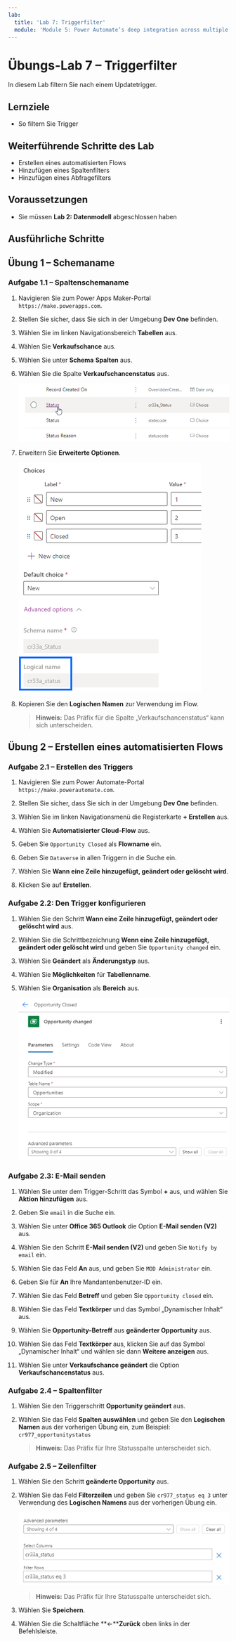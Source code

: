 ```yaml
---
lab:
  title: 'Lab 7: Triggerfilter'
  module: 'Module 5: Power Automate’s deep integration across multiple data sources'
---
```


# Übungs-Lab 7 – Triggerfilter

In diesem Lab filtern Sie nach einem Updatetrigger.

## Lernziele

- So filtern Sie Trigger

## Weiterführende Schritte des Lab

- Erstellen eines automatisierten Flows
- Hinzufügen eines Spaltenfilters
- Hinzufügen eines Abfragefilters

## Voraussetzungen

- Sie müssen **Lab 2: Datenmodell** abgeschlossen haben

## Ausführliche Schritte

## Übung 1 – Schemaname

### Aufgabe 1.1 – Spaltenschemaname

1. Navigieren Sie zum Power Apps Maker-Portal `https://make.powerapps.com`.

1. Stellen Sie sicher, dass Sie sich in der Umgebung **Dev One** befinden.

1. Wählen Sie im linken Navigationsbereich **Tabellen** aus.

1. Wählen Sie **Verkaufschance** aus.

1. Wählen Sie unter **Schema** **Spalten** aus.

1. Wählen Sie die Spalte **Verkaufschancenstatus** aus.

    ![Screenshot der Statusspalten.](../media/opportunity-status-column.png)

1. Erweitern Sie **Erweiterte Optionen**.

    ![Screenshot des Spaltenschemanamens.](../media/column-schema-name.png)

1. Kopieren Sie den **Logischen Namen** zur Verwendung im Flow.

   > **Hinweis:** Das Präfix für die Spalte „Verkaufschancenstatus“ kann sich unterscheiden.

## Übung 2 – Erstellen eines automatisierten Flows

### Aufgabe 2.1 – Erstellen des Triggers

1. Navigieren Sie zum Power Automate-Portal `https://make.powerautomate.com`.

1. Stellen Sie sicher, dass Sie sich in der Umgebung **Dev One** befinden.

1. Wählen Sie im linken Navigationsmenü die Registerkarte **+ Erstellen** aus.

1. Wählen Sie **Automatisierter Cloud-Flow** aus.

1. Geben Sie `Opportunity Closed` als **Flowname** ein.

1. Geben Sie `Dataverse` in allen Triggern in die Suche ein.

1. Wählen Sie **Wann eine Zeile hinzugefügt, geändert oder gelöscht wird**.

1. Klicken Sie auf **Erstellen**.

### Aufgabe 2.2: Den Trigger konfigurieren

1. Wählen Sie den Schritt **Wann eine Zeile hinzugefügt, geändert oder gelöscht wird** aus.

1. Wählen Sie die Schrittbezeichnung **Wenn eine Zeile hinzugefügt, geändert oder gelöscht wird** und geben Sie `Opportunity changed` ein.

1. Wählen Sie **Geändert** als **Änderungstyp** aus.

1. Wählen Sie **Möglichkeiten** für **Tabellenname**.

1. Wählen Sie **Organisation** als **Bereich** aus.

    ![Screenshot des Triggers zu Zeilen Aktualisierung.](../media/update-trigger.png)

### Aufgabe 2.3: E-Mail senden

1. Wählen Sie unter dem Trigger-Schritt das Symbol **+** aus, und wählen Sie **Aktion hinzufügen** aus.

1. Geben Sie `email` in die Suche ein.

1. Wählen Sie unter **Office 365 Outlook** die Option **E-Mail senden (V2)** aus.

1. Wählen Sie den Schritt **E-Mail senden (V2)** und geben Sie `Notify by email` ein.

1. Wählen Sie das Feld **An** aus, und geben Sie `MOD Administrator` ein.

1. Geben Sie für **An** Ihre Mandantenbenutzer-ID ein.

1. Wählen Sie das Feld **Betreff** und geben Sie `Opportunity closed` ein.

1. Wählen Sie das Feld **Textkörper** und das Symbol „Dynamischer Inhalt“ aus.

1. Wählen Sie **Opportunity-Betreff** aus **geänderter Opportunity** aus.

1. Wählen Sie das Feld **Textkörper** aus, klicken Sie auf das Symbol „Dynamischer Inhalt“ und wählen sie dann **Weitere anzeigen** aus.

1. Wählen Sie unter **Verkaufschance geändert** die Option **Verkaufschancenstatus** aus.

### Aufgabe 2.4 – Spaltenfilter

1. Wählen Sie den Triggerschritt **Opportunity geändert** aus.

1. Wählen Sie das Feld **Spalten auswählen** und geben Sie den **Logischen Namen** aus der vorherigen Übung ein, zum Beispiel: `cr977_opportunitystatus`

   > **Hinweis:** Das Präfix für Ihre Statusspalte unterscheidet sich.

### Aufgabe 2.5 – Zeilenfilter

1. Wählen Sie den Schritt **geänderte Opportunity** aus.

1. Wählen Sie das Feld **Filterzeilen** und geben Sie `cr977_status eq 3` unter Verwendung des **Logischen Namens** aus der vorherigen Übung ein.

    ![Screenshot des Triggerfilters.](../media/trigger-filter.png)

    > **Hinweis:** Das Präfix für Ihre Statusspalte unterscheidet sich.

1. Wählen Sie **Speichern**.

1. Wählen Sie die Schaltfläche **<-****Zurück** oben links in der Befehlsleiste.
